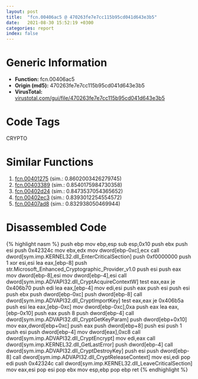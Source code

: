 ```yaml
---
layout: post
title:  "fcn.00406ac5 @ 470263fe7e7cc115b95cd041d643e3b5"
date:   2021-08-30 15:52:19 +0300
categories: report
index: false
---
```


# Generic Information
- **Function:** fcn.00406ac5
- **Origin (md5):** 470263fe7e7cc115b95cd041d643e3b5
- **VirusTotal:** [virustotal.com/gui/file/470263fe7e7cc115b95cd041d643e3b5][virustotal_ref]

# Code Tags
<span class="tag" id="CRYPTO">CRYPTO</span>


# Similar Functions

1. [fcn.00401275][similar_1_ref] (sim.: 0.8602003426279745)
2. [fcn.00403389][similar_2_ref] (sim.: 0.8540175984730358)
3. [fcn.00402d24][similar_3_ref] (sim.: 0.8473537054365652)
4. [fcn.00402ec3][similar_4_ref] (sim.: 0.8393012254554572)
5. [fcn.00407ad8][similar_5_ref] (sim.: 0.832938050469944)


# Disassembled Code

{% highlight nasm %}
push ebp
mov ebp,esp
sub esp,0x10
push ebx
push esi
push 0x42324c
mov ebx,edx
mov dword[ebp-0xc],ecx
call dword[sym.imp.KERNEL32.dll_EnterCriticalSection]
push 0xf0000000
push 1
xor esi,esi
lea eax,[ebp-8]
push str.Microsoft_Enhanced_Cryptographic_Provider_v1.0
push esi
push eax
mov dword[ebp-8],esi
mov dword[ebp-4],esi
call dword[sym.imp.ADVAPI32.dll_CryptAcquireContextW]
test eax,eax
je 0x406b70
push edi
lea eax,[ebp-4]
mov edi,esi
push eax
push esi
push esi
push ebx
push dword[ebp-0xc]
push dword[ebp-8]
call dword[sym.imp.ADVAPI32.dll_CryptImportKey]
test eax,eax
je 0x406b5a
push esi
lea eax,[ebp-0xc]
mov dword[ebp-0xc],0xa
push eax
lea eax,[ebp-0x10]
push eax
push 8
push dword[ebp-4]
call dword[sym.imp.ADVAPI32.dll_CryptGetKeyParam]
push dword[ebp+0x10]
mov eax,dword[ebp+0xc]
push eax
push dword[ebp+8]
push esi
push 1
push esi
push dword[ebp-4]
mov dword[eax],0xc8
call dword[sym.imp.ADVAPI32.dll_CryptEncrypt]
mov edi,eax
call dword[sym.imp.KERNEL32.dll_GetLastError]
push dword[ebp-4]
call dword[sym.imp.ADVAPI32.dll_CryptDestroyKey]
push esi
push dword[ebp-8]
call dword[sym.imp.ADVAPI32.dll_CryptReleaseContext]
mov esi,edi
pop edi
push 0x42324c
call dword[sym.imp.KERNEL32.dll_LeaveCriticalSection]
mov eax,esi
pop esi
pop ebx
mov esp,ebp
pop ebp
ret
{% endhighlight %}


[similar_1_ref]: /report/fcn.00401275@7b8f4ef4fb1f8ad81aca09da2f992561
[similar_2_ref]: /report/fcn.00403389@73677cb40830e94fbfb5483ff33e40b9
[similar_3_ref]: /report/fcn.00402d24@1123b7aa5760238fe93045e585b8234c
[similar_4_ref]: /report/fcn.00402ec3@1123b7aa5760238fe93045e585b8234c
[similar_5_ref]: /report/fcn.00407ad8@8f8b2c5d43e03af62d4bc097b3275f12
[virustotal_ref]: https://www.virustotal.com/gui/file/470263fe7e7cc115b95cd041d643e3b5